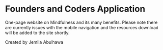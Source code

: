 # Founders and Coders Application 

One-page website on Mindfulness and its many benefits. Please note there are currently issues with the mobile navigation and the resources download will be added to the site shortly. 

Created by Jemila Abulhawa




